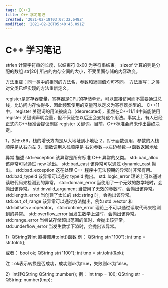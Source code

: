 ```yaml
---
tags: [C++]
title: C++ 学习笔记
created: '2021-02-18T03:07:32.648Z'
modified: '2021-02-20T05:40:45.091Z'
---
```


# C++ 学习笔记

strlen 计算字符串的长度，以结束符 0x00 为字符串结束。
sizeof 计算的则是分配的数组 str[20] 所占的内存空间的大小，不受里面存储的内容改变。

方法重载：同一类中的相同的方法名，参数和返回值均可不同。
方法重写：之类对父类已经实现的方法重新定义。

register是寄存器变量，寄存器是CPU的存储单元，可以直接访问而不需要通过总线，比访问内存快得多，因此频繁使用的变量可以定义为寄存器类型的。 C++11中， register 关键词的用法被废弃（deprecated），虽然在C++11/14中尚能使用 register 关键词声明变量，但不保证在以后还会支持这个用法。事实上，有人已经正式向C++标准会提议删除 register 关键词。目前，C++标准会尚未作出最终决定。 

1，对于x86，栈的增长方向是从大地址到小地址
2，对于函数调用，参数的入栈顺序是从右向左
3，函数调用入栈顺序是  右边参数-->左边参数-->函数返回地址

异常 	描述
std::exception 	该异常是所有标准 C++ 异常的父类。
std::bad_alloc 	该异常可以通过 new 抛出。
std::bad_cast 	该异常可以通过 dynamic_cast 抛出。
std::bad_exception 	这在处理 C++ 程序中无法预期的异常时非常有用。
std::bad_typeid 	该异常可以通过 typeid 抛出。
std::logic_error 	理论上可以通过读取代码来检测到的异常。
std::domain_error 	当使用了一个无效的数学域时，会抛出该异常。
std::invalid_argument 	当使用了无效的参数时，会抛出该异常。
std::length_error 	当创建了太长的 std::string 时，会抛出该异常。
std::out_of_range 	该异常可以通过方法抛出，例如 std::vector 和 std::bitset<>::operator。
std::runtime_error 	理论上不可以通过读取代码来检测到的异常。
std::overflow_error 	当发生数学上溢时，会抛出该异常。
std::range_error 	当尝试存储超出范围的值时，会抛出该异常。
std::underflow_error 	当发生数学下溢时，会抛出该异常。


1）QString转int
直接调用toInt()函数
例：
QString str("100");
int tmp = str.toInt();

或者：
bool ok;
QString str("100");
int tmp = str.toInt(&ok);

注：ok表示转换是否成功，成功则ok为true，失败则ok为false。

2）int转QString
QString::number();
例：
int tmp = 100;
QString str = QString::number(tmp);


